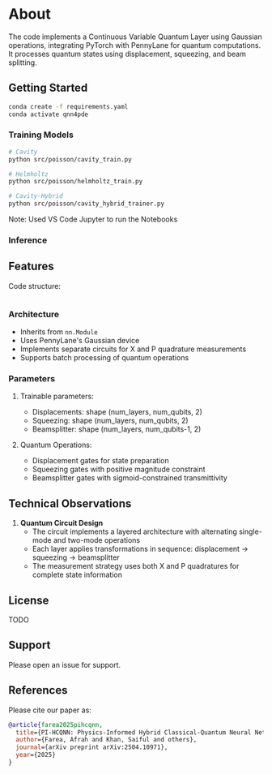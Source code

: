# About

The code implements a Continuous Variable Quantum Layer using Gaussian operations, integrating PyTorch with PennyLane for quantum computations. It processes quantum states using displacement, squeezing, and beam splitting.


## Getting Started

```bash
conda create -f requirements.yaml
conda activate qnn4pde
```

### Training Models


```bash
# Cavity
python src/poisson/cavity_train.py

# Helmholtz
python src/poisson/helmholtz_train.py

# Cavity-Hybrid
python src/poisson/cavity_hybrid_trainer.py

```

Note: Used VS Code Jupyter to run the Notebooks


### Inference


## Features

Code structure:

```

```

### Architecture
- Inherits from `nn.Module`
- Uses PennyLane's Gaussian device
- Implements separate circuits for X and P quadrature measurements
- Supports batch processing of quantum operations

### Parameters
1. Trainable parameters:
   - Displacements: shape (num_layers, num_qubits, 2)
   - Squeezing: shape (num_layers, num_qubits, 2)
   - Beamsplitter: shape (num_layers, num_qubits-1, 2)

2. Quantum Operations:
   - Displacement gates for state preparation
   - Squeezing gates with positive magnitude constraint
   - Beamsplitter gates with sigmoid-constrained transmittivity



## Technical Observations

1. **Quantum Circuit Design**
   - The circuit implements a layered architecture with alternating single-mode and two-mode operations
   - Each layer applies transformations in sequence: displacement → squeezing → beamsplitter
   - The measurement strategy uses both X and P quadratures for complete state information


## License

TODO 

## Support

Please open an issue for support.

## References

Please cite our paper as:

```bibtex
@article{farea2025pihcqnn,
  title={PI-HCQNN: Physics-Informed Hybrid Classical-Quantum Neural Networks for PDEs},
  author={Farea, Afrah and Khan, Saiful and others},
  journal={arXiv preprint arXiv:2504.10971},
  year={2025}
}
```

